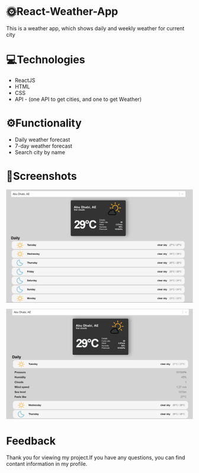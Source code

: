 # 🌞React-Weather-App

This is a weather app, which shows daily and weekly weather for current city

# 💻Technologies

 - ReactJS
 - HTML
 - CSS
 - API - (one API to get cities, and one to get Weather)
 
 
 # ⚙️Functionality
 
  - Daily weather forecast
  - 7-day weather forecast
  - Search city by name


# 👀Screenshots

<img src='Screenshots/home page react.png'></img>





<img src='Screenshots/accordion react.png'></img>


# Feedback 

Thank you for viewing my project.If you have any questions, you can find contant information in my profile.
